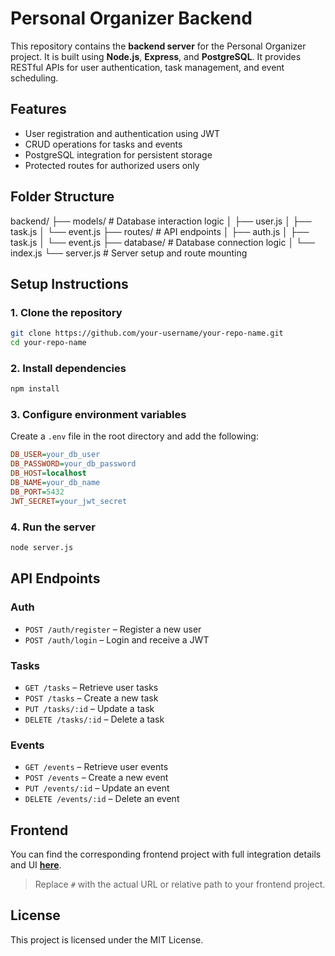 # Personal Organizer Backend

This repository contains the **backend server** for the Personal Organizer project. It is built using **Node.js**, **Express**, and **PostgreSQL**. It provides RESTful APIs for user authentication, task management, and event scheduling.

## Features

- User registration and authentication using JWT
- CRUD operations for tasks and events
- PostgreSQL integration for persistent storage
- Protected routes for authorized users only

## Folder Structure

backend/
├── models/             # Database interaction logic
│   ├── user.js
│   ├── task.js
│   └── event.js
├── routes/             # API endpoints
│   ├── auth.js
│   ├── task.js
│   └── event.js
├── database/           # Database connection logic
│   └── index.js
└── server.js           # Server setup and route mounting

## Setup Instructions

### 1. Clone the repository

```bash
git clone https://github.com/your-username/your-repo-name.git
cd your-repo-name
```

### 2. Install dependencies

```bash
npm install
```

### 3. Configure environment variables

Create a `.env` file in the root directory and add the following:

```ini
DB_USER=your_db_user
DB_PASSWORD=your_db_password
DB_HOST=localhost
DB_NAME=your_db_name
DB_PORT=5432
JWT_SECRET=your_jwt_secret
```

### 4. Run the server

```bash
node server.js
```

## API Endpoints

### Auth

- `POST /auth/register` – Register a new user
- `POST /auth/login` – Login and receive a JWT

### Tasks

- `GET /tasks` – Retrieve user tasks
- `POST /tasks` – Create a new task
- `PUT /tasks/:id` – Update a task
- `DELETE /tasks/:id` – Delete a task

### Events

- `GET /events` – Retrieve user events
- `POST /events` – Create a new event
- `PUT /events/:id` – Update an event
- `DELETE /events/:id` – Delete an event

## Frontend

You can find the corresponding frontend project with full integration details and UI [**here**](#).

> Replace `#` with the actual URL or relative path to your frontend project.

## License

This project is licensed under the MIT License.

